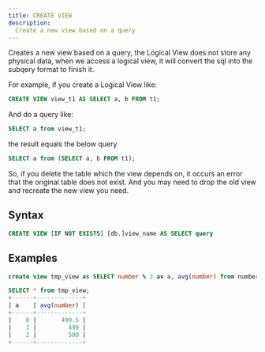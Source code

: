 ```yaml
---
title: CREATE VIEW
description:
  Create a new view based on a query
---
```


Creates a new view based on a query, the Logical View does not store any physical data, when we access a logical view, it will convert the sql into the subqery format to finish it.

For example, if you create a Logical View like:

```sql
CREATE VIEW view_t1 AS SELECT a, b FROM t1;
```
And do a query like:
```sql
SELECT a from view_t1;
```
the result equals the below query
```sql
SELECT a from (SELECT a, b FROM t1);
```

So, if you delete the table which the view depends on, it occurs an error that the original table does not exist. And you may need to drop the old view and recreate the new view you need.

## Syntax

```sql
CREATE VIEW [IF NOT EXISTS] [db.]view_name AS SELECT query
```

## Examples

```sql
create view tmp_view as SELECT number % 3 as a, avg(number) from numbers(1000) group by a order by a;

SELECT * from tmp_view;
+------+-------------+
| a    | avg(number) |
+------+-------------+
|    0 |       499.5 |
|    1 |         499 |
|    2 |         500 |
+------+-------------+
```
